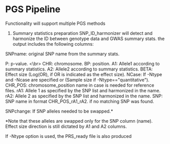 # PGS Pipeline
Functionality will support multiple PGS methods


1. Summary statistics preparation
SNP_ID_harmonizer will detect and harmonize the ID between genotype data and GWAS summary stats. the output includes the following columns:

SNPname: original SNP name from the summary stats.


P: p-value.  <\br>
CHR: chromosome.
BP: position.
A1: Allele1 according to summary statistics.
A2: Allele2 according to summary statistics.
BETA: Effect size (Log(OR), if OR is indicated as the effect size).
NCase: If -Ntype and -Ncase are specified or (Sample size if -Ntype=="quantitative").
CHR_POS: chromosome_position name in case is needed for reference files.
rA1: Allele 1 as specified by the SNP list and harmonized in the name.
rA2: Allele 2 as specified by the SNP list and harmonized in the name.
SNP: SNP name in format CHR_POS_rA1_rA2. <NA> if no matching SNP was found.

SNPchange: If SNP alleles needed to be swapped.*

*Note that these alleles are swapped only for the SNP column (name). Effect size direction is still dictated by A1 and A2 columns.

If -Ntype option is used, the PRS_ready file is also produced

